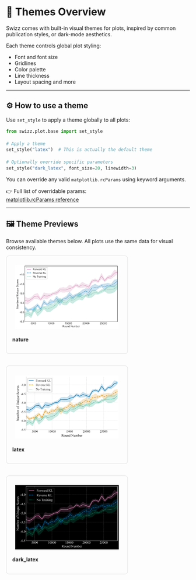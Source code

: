 # 🎨 Themes Overview

Swizz comes with built-in visual themes for plots, inspired by common publication styles, or dark-mode aesthetics.

Each theme controls global plot styling:
- Font and font size
- Gridlines
- Color palette
- Line thickness
- Layout spacing and more

---

## ⚙️ How to use a theme

Use `set_style` to apply a theme globally to all plots:

```python
from swizz.plot.base import set_style

# Apply a theme
set_style("latex")  # This is actually the default theme

# Optionally override specific parameters
set_style("dark_latex", font_size=20, linewidth=3)
```

You can override any valid `matplotlib.rcParams` using keyword arguments.

👉 Full list of overridable params:  
[matplotlib.rcParams reference](https://matplotlib.org/stable/api/matplotlib_configuration_api.html#matplotlib.rcParams)

---

## 🖼 Theme Previews

Browse available themes below. All plots use the same data for visual consistency.

<div style="display: flex; flex-wrap: wrap; gap: 2rem; justify-content: flex-start;">
<div style="flex: 1 1 300px; max-width: 300px; border: 1px solid #ddd; padding: 1rem; border-radius: 0.5rem;">
  <div style="height: 180px; display: flex; align-items: center; justify-content: center; overflow: hidden; padding: 0.5rem;">
    <a href="">
      <img src="../_static/images/plot_themes/nature.png" alt="nature" style="max-height: 100%; max-width: 100%;">
    </a>
  </div>
  <h4 style="margin: 0.5rem 0;">nature</h4>
  <p style="font-size: 0.9rem;"></p>
</div>

<div style="flex: 1 1 300px; max-width: 300px; border: 1px solid #ddd; padding: 1rem; border-radius: 0.5rem;">
  <div style="height: 180px; display: flex; align-items: center; justify-content: center; overflow: hidden; padding: 0.5rem;">
    <a href="">
      <img src="../_static/images/plot_themes/latex.png" alt="latex" style="max-height: 100%; max-width: 100%;">
    </a>
  </div>
  <h4 style="margin: 0.5rem 0;">latex</h4>
  <p style="font-size: 0.9rem;"></p>
</div>

<div style="flex: 1 1 300px; max-width: 300px; border: 1px solid #ddd; padding: 1rem; border-radius: 0.5rem;">
  <div style="height: 180px; display: flex; align-items: center; justify-content: center; overflow: hidden; padding: 0.5rem;">
    <a href="">
      <img src="../_static/images/plot_themes/dark_latex.png" alt="dark_latex" style="max-height: 100%; max-width: 100%;">
    </a>
  </div>
  <h4 style="margin: 0.5rem 0;">dark_latex</h4>
  <p style="font-size: 0.9rem;"></p>
</div>

</div>
